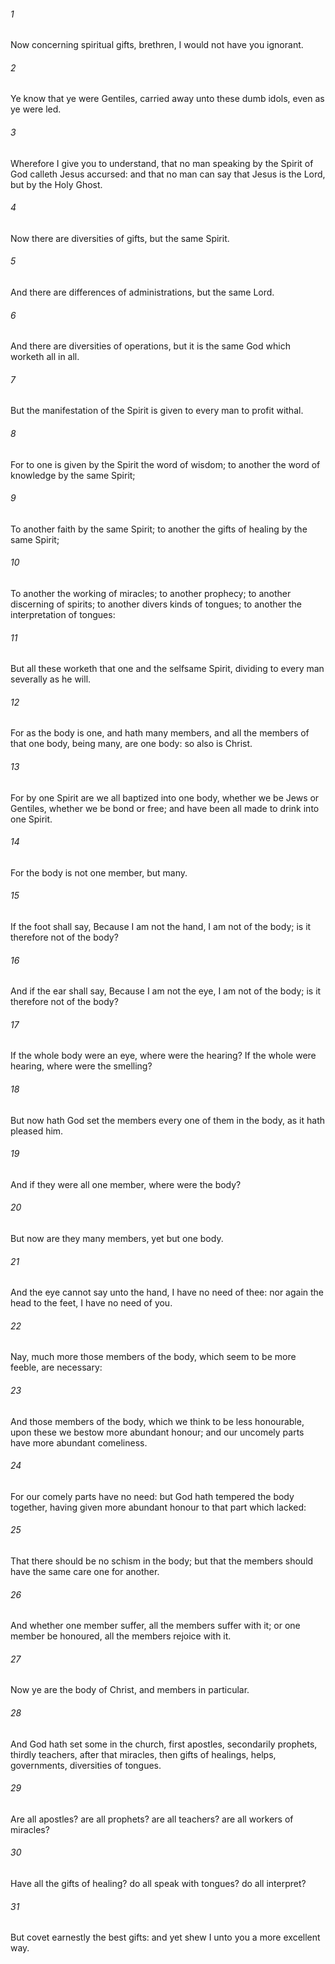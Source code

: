 ###### 1
Now concerning spiritual gifts, brethren, I would not have you ignorant.

###### 2
Ye know that ye were Gentiles, carried away unto these dumb idols, even as ye were led.

###### 3
Wherefore I give you to understand, that no man speaking by the Spirit of God calleth Jesus accursed: and that no man can say that Jesus is the Lord, but by the Holy Ghost.

###### 4
Now there are diversities of gifts, but the same Spirit.

###### 5
And there are differences of administrations, but the same Lord.

###### 6
And there are diversities of operations, but it is the same God which worketh all in all.

###### 7
But the manifestation of the Spirit is given to every man to profit withal.

###### 8
For to one is given by the Spirit the word of wisdom; to another the word of knowledge by the same Spirit;

###### 9
To another faith by the same Spirit; to another the gifts of healing by the same Spirit;

###### 10
To another the working of miracles; to another prophecy; to another discerning of spirits; to another divers kinds of tongues; to another the interpretation of tongues:

###### 11
But all these worketh that one and the selfsame Spirit, dividing to every man severally as he will.

###### 12
For as the body is one, and hath many members, and all the members of that one body, being many, are one body: so also is Christ.

###### 13
For by one Spirit are we all baptized into one body, whether we be Jews or Gentiles, whether we be bond or free; and have been all made to drink into one Spirit.

###### 14
For the body is not one member, but many.

###### 15
If the foot shall say, Because I am not the hand, I am not of the body; is it therefore not of the body?

###### 16
And if the ear shall say, Because I am not the eye, I am not of the body; is it therefore not of the body?

###### 17
If the whole body were an eye, where were the hearing? If the whole were hearing, where were the smelling?

###### 18
But now hath God set the members every one of them in the body, as it hath pleased him.

###### 19
And if they were all one member, where were the body?

###### 20
But now are they many members, yet but one body.

###### 21
And the eye cannot say unto the hand, I have no need of thee: nor again the head to the feet, I have no need of you.

###### 22
Nay, much more those members of the body, which seem to be more feeble, are necessary:

###### 23
And those members of the body, which we think to be less honourable, upon these we bestow more abundant honour; and our uncomely parts have more abundant comeliness.

###### 24
For our comely parts have no need: but God hath tempered the body together, having given more abundant honour to that part which lacked:

###### 25
That there should be no schism in the body; but that the members should have the same care one for another.

###### 26
And whether one member suffer, all the members suffer with it; or one member be honoured, all the members rejoice with it.

###### 27
Now ye are the body of Christ, and members in particular.

###### 28
And God hath set some in the church, first apostles, secondarily prophets, thirdly teachers, after that miracles, then gifts of healings, helps, governments, diversities of tongues.

###### 29
Are all apostles? are all prophets? are all teachers? are all workers of miracles?

###### 30
Have all the gifts of healing? do all speak with tongues? do all interpret?

###### 31
But covet earnestly the best gifts: and yet shew I unto you a more excellent way.

